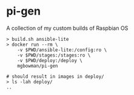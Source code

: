 # pi-gen

A collection of my custom builds of Raspbian OS

```
> build.sh ansible-lite
> docker run --rm \
    -v $PWD/ansible-lite:/config:ro \
    -v $PWD/stages:/stages:ro \
    -v $PWD/deploy:/deploy \
    mgbowman/pi-gen

# should result in images in deploy/
> ls -lah deploy/
..
```
